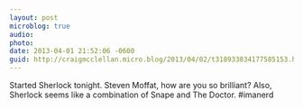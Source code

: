 ```yaml
---
layout: post
microblog: true
audio: 
photo: 
date: 2013-04-01 21:52:06 -0600
guid: http://craigmcclellan.micro.blog/2013/04/02/t318933834177585153.html
---
```

Started Sherlock tonight. Steven Moffat, how are you so brilliant? Also, Sherlock seems like a combination of Snape and The Doctor. #imanerd
